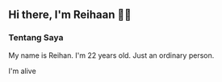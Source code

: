 ## Hi there, I'm Reihaan 👋🏻

### Tentang Saya
<div>
  <p>My name is Reihan. I'm 22 years old. Just an ordinary person.</p>
  <p>I'm alive</p>
</div>
<!--
**ReihaanRei/ReihaanRei** is a ✨ _special_ ✨ repository because its `README.md` (this file) appears on your GitHub profile.

Here are some ideas to get you started:

- 🔭 I’m currently working on ...
- 🌱 I’m currently learning ...
- 👯 I’m looking to collaborate on ...
- 🤔 I’m looking for help with ...
- 💬 Ask me about ...
- 📫 How to reach me: ...
- 😄 Pronouns: ...
- ⚡ Fun fact: ...
-->
